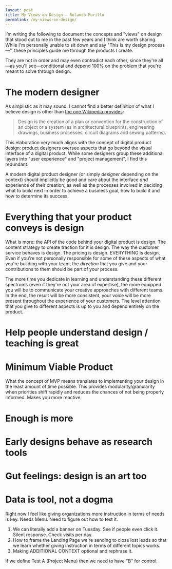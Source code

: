 ```yaml
---
layout: post
title: My Views on Design — Rolando Murillo
permalink: /my-views-on-design/
---
```


I’m writing the following to document the concepts and "views" on design that stood out to me in the past few years and I think are worth sharing. While I'm personally unable to sit down and say "This is my design process—", these principles guide me through the products I create.

They are not in order and may even contradict each other, since they're all—as you'll see—conditional and depend 100% on the problem that you're meant to solve through design.

# The modern designer
As simplistic as it may sound, I cannot find a better definition of what I believe design is other than [the one Wikipedia provides](https://en.wikipedia.org/wiki/Design):

>Design is the creation of a plan or convention for the construction of an object or a system (as in architectural blueprints, engineering drawings, business processes, circuit diagrams and sewing patterns).

This elaboration very much aligns with the concept of digital product design: product designers oversee aspects that go beyond the visual interface of a digital product. While some designers group these additional layers into "user experience" and "project management", I find this redundant. 

A modern digital product designer (or simply _designer_ depending on the context) should implicitly be good and care about the interface _and_ experience of their creation; as well as the processes involved in deciding what to build next in order to achieve a business goal, how to build it and how to determine its success.

# Everything that your product conveys is design
What is more: the API of the code behind your digital product is design. The content strategy to create traction for it is design. The way the customer service behaves is design. The pricing is design. EVERYTHING is design. Even if you're not personally responsible for some of these aspects of what you're building with your team, the _direction_ that you give and your contributions to them should be part of your process. 

The more time you dedicate in learning and understanding these different spectrums (even if they're not your area of expertise), the more equipped you will be to communicate your creative approaches with different teams. In the end, the result will be more consistent, your voice will be more present throughout the experience of your customers. The level attention that you give to different aspects is up to you and depend entirely on the product.

# Help people understand design / teaching is great

# Minimum Viable Product
What the concept of MVP means translates to implementing your design in the least amount of time possible. This provides modularity/granularity when priorities shift rapidly and reduces the chances of not being properly informed. Makes you more reactive.

# Enough is more

# Early designs behave as research tools

# Gut feelings: design is an art too

# Data is tool, not a dogma

Right now I feel like giving organizations more instruction in terms of needs is key. Needs Menu. Need to figure out how to test it.

1. We can literally add a banner on Tuesday. See if people even click it. Silent response. Check visits per day.
2. How to frame the Landing Page we're sending to close lost leads so that we learn whether giving instruction in terms of different topics works.
3. Making ADDITIONAL CONTEXT optional and rephrase it.

If we define Test A (Project Menu) then we need to have "B" for control.

